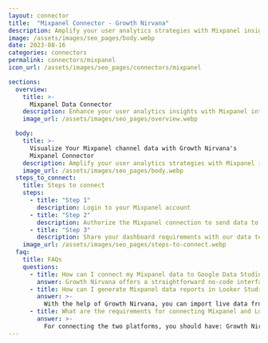 ```yaml
---
layout: connector
title:  "Mixpanel Connector - Growth Nirvana"
description: Amplify your user analytics strategies with Mixpanel insights integrated into Looker Studio.
image: /assets/images/seo_pages/body.webp
date: 2023-08-16
categories: connectors
permalink: connectors/mixpanel
icon_url: /assets/images/seo_pages/connectors/mixpanel

sections:
  overview:
    title: >-
      Mixpanel Data Connector
    description: Enhance your user analytics insights with Mixpanel integration. Seamlessly merge user interaction data from Mixpanel with Looker Studio's analytical capabilities, unlocking insights that shape user experiences, engagement strategies, and operational excellence.
    image_url: /assets/images/seo_pages/overview.webp

  body:
    title: >-
      Visualize Your Mixpanel channel data with Growth Nirvana's
      Mixpanel Connector
    description: Amplify your user analytics strategies with Mixpanel insights integrated into Looker Studio.
    image_url: /assets/images/seo_pages/body.webp
  steps_to_connect:
    title: Steps to connect
    steps:
      - title: "Step 1"
        description: Login to your Mixpanel account
      - title: "Step 2"
        description: Authorize the Mixpanel connection to send data to Growth Nirvana
      - title: "Step 3"
        description: Share your dashboard requirements with our data team. We will build the report for you.
    image_url: /assets/images/seo_pages/steps-to-connect.webp
  faq:
    title: FAQs
    questions:
      - title: How can I connect my Mixpanel data to Google Data Studio/Looker Studio?
        answer: Growth Nirvana offers a straightforward no-code interface to connect to Mixpanel data sources.
      - title: How can I generate Mixpanel data reports in Looker Studio?
        answer: >-
          With the help of Growth Nirvana, you can import live data from Mixpanel into Looker Studio. These data can be viewed in charts, tables, and dashboards to generate branded reports that can be shared instantly.
      - title: What are the requirements for connecting Mixpanel and Looker Studio?
        answer: >-
          For connecting the two platforms, you should have: Growth Nirvana Account and Mixpanel Ads Account
---
```

